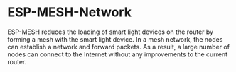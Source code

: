 # ESP-MESH-Network


ESP-MESH reduces the loading of smart light devices on the router by forming a mesh with the smart light device. In a mesh network, the nodes can establish a network and forward packets. As a result, a large number of nodes can connect to the Internet without any improvements to the current router.
